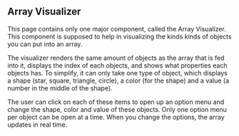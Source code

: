 ## Array Visualizer

This page contains only one major component, called the Array Visualizer. This component is supposed to help in visualizing the kinds kinds of objects you can put into an array.

The visualizer renders the same amount of objects as the array that is fed into it, displays the index of each objects, and shows what properties each objects has. To simplify, it can only take one type of object, which displays a shape (star, square, triangle, circle), a color (for the shape) and a value (a number in the middle of the shape).

The user can click on each of these items to open up an option menu and change the shape, color and value of these objects. Only one option menu per object can be open at a time. When you change the options, the array updates in real time.